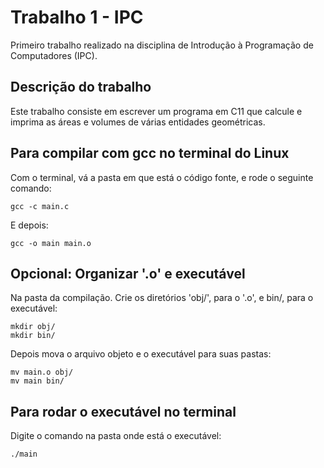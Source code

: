 # Trabalho 1 - IPC

Primeiro trabalho realizado na disciplina de Introdução à Programação de Computadores (IPC).

## Descrição do trabalho

Este trabalho consiste em escrever um programa em C11 que calcule e imprima as áreas e volumes de várias entidades geométricas.

## Para compilar com gcc no terminal do Linux

Com o terminal, vá a pasta em que está o código fonte, e rode o seguinte comando:

```
gcc -c main.c
```

E depois:

```
gcc -o main main.o
```

## Opcional: Organizar '.o' e executável

Na pasta da compilação.
Crie os diretórios 'obj/', para o '.o', e bin/, para o executável:

```
mkdir obj/
mkdir bin/
```

Depois mova o arquivo objeto e o executável para suas pastas:

```
mv main.o obj/
mv main bin/
```

## Para rodar o executável no terminal

Digite o comando na pasta onde está o executável:

```
./main
```

